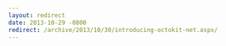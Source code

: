 ```yaml
---
layout: redirect
date: 2013-10-29 -0800
redirect: /archive/2013/10/30/introducing-octokit-net.aspx/
---
```

